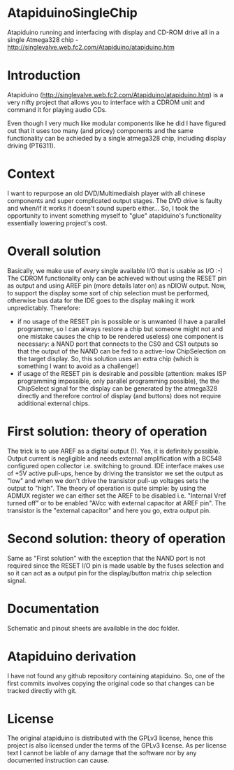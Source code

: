 # AtapiduinoSingleChip
Atapiduino running and interfacing with display and CD-ROM drive all in a single Atmega328 chip - http://singlevalve.web.fc2.com/Atapiduino/atapiduino.htm

# Introduction

Atapiduino (http://singlevalve.web.fc2.com/Atapiduino/atapiduino.htm) is a very nifty project that allows you to interface with a CDROM unit and command it for playing audio CDs.

Even though I very much like modular components like he did I have figured out that it uses too many (and pricey) components and the same functionality can be achieded by a single atmega328 chip, including display driving (PT6311).

# Context

I want to repurpose an old DVD/Multimediaish player with all chinese components and super complicated output stages.
The DVD drive is faulty and when/if it works it doesn't sound superb either...
So, I took the opportunity to invent something myself to "glue" atapiduino's functionality essentially lowering project's cost.

# Overall solution

Basically, we make use of *every* single available I/O that is usable as I/O :-)
The CDROM functionality only can be achieved without using the RESET pin as output and using AREF pin (more details later on) as nDIOW output.
Now, to support the display some sort of chip selection must be performed, otherwise bus data for the IDE goes to the display making it work unpredictably. Therefore:
- if no usage of the RESET pin is possible or is unwanted (I have a parallel programmer, so I can always restore a chip but someone might not and one mistake causes the chip to be rendered useless) one component is necessary: a NAND port that connects to the CS0 and CS1 outputs so that the output of the NAND can be fed to a active-low ChipSelection on the target display. So, this solution uses an extra chip (which is something I want to avoid as a challenge!)
- if usage of the RESET pin is desirable and possible (attention: makes ISP programming impossible, only parallel programming possible), the the ChipSelect signal for the display can be generated by the atmega328 directly and therefore control of display (and buttons) does not require additional external chips.

# First solution: theory of operation

The trick is to use AREF as a digital output (!). Yes, it is definitely possible. Output current is negligible and needs external amplification with a BC548 configured open collector i.e. switching to ground. IDE interface makes use of +5V active pull-ups, hence by driving the transistor we set the output as "low" and when we don't drive the transistor pull-up voltages sets the output to "high".
The theory of operation is quite simple: by using the ADMUX register we can either set the AREF to be disabled i.e. "Internal Vref turned off" or to be enabled "AVcc with external capacitor at AREF pin". The transistor is the "external capacitor" and here you go, extra output pin.

# Second solution: theory of operation

Same as "First solution" with the exception that the NAND port is not required since the RESET I/O pin is made usable by the fuses selection and so it can act as a output pin for the display/button matrix chip selection signal.

# Documentation

Schematic and pinout sheets are available in the doc folder.

# Atapiduino derivation

I have not found any github repository containing atapiduino. So, one of the first commits involves copying the original code so that changes can be tracked directly with git.

# License

The original atapiduino is distributed with the GPLv3 license, hence this project is also licensed under the terms of the GPLv3 license.
As per license text I cannot be liable of any damage that the software nor by any documented instruction can cause.
